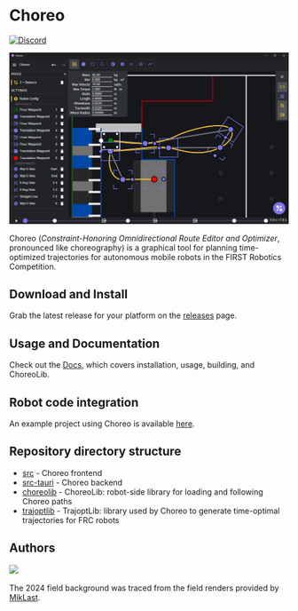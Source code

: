 # Choreo

[![Discord](https://img.shields.io/discord/975739302933856277?color=%23738ADB&label=Join%20our%20Discord&logo=discord&logoColor=white)](https://discord.gg/ad2EEZZwsS)

![A screenshot of choreo with an example path](./public/readmeScreenshot.png)

Choreo (_Constraint-Honoring Omnidirectional Route Editor and Optimizer_, pronounced like choreography) is a graphical tool for planning time-optimized trajectories for autonomous mobile robots in the FIRST Robotics Competition.

## Download and Install

Grab the latest release for your platform on the [releases](https://github.com/SleipnirGroup/Choreo/releases) page.

## Usage and Documentation

Check out the [Docs](https://sleipnirgroup.github.io/Choreo), which covers installation, usage, building, and ChoreoLib.

## Robot code integration

An example project using Choreo is available [here](https://github.com/SleipnirGroup/ChoreoSwerveBot).

## Repository directory structure

- [src](src) - Choreo frontend
- [src-tauri](src-tauri) - Choreo backend
- [choreolib](choreolib) - ChoreoLib: robot-side library for loading and following Choreo paths
- [trajoptlib](trajoptlib) - TrajoptLib: library used by Choreo to generate time-optimal trajectories for FRC robots

## Authors

<a href="https://github.com/SleipnirGroup/Choreo/graphs/contributors">
  <img src="https://contrib.rocks/image?repo=SleipnirGroup/Choreo" />
</a>

The 2024 field background was traced from the field renders provided by [MikLast](https://www.chiefdelphi.com/t/2024-crescendo-top-down-field-renders/447764).
